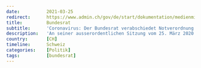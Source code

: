```yaml
---
date:          2021-03-25
redirect:      https://www.admin.ch/gov/de/start/dokumentation/medienmitteilungen.msg-id-78572.html
title:         Bundesrat
subtitle:      'Coronavirus: Der Bundesrat verabschiedet Notverordnung zur Gewährung von Krediten mit Solidarbürgschaften des Bundes'
description:   'An seiner ausserordentlichen Sitzung vom 25. März 2020 hat sich der Bundesrat mit der Liquiditätshilfe für KMU befasst. Diese sollen raschen Zugang zu Krediten für die Überbrückung von Corona-bedingten Liquiditätsengpässen erhalten. Die Kredite können am besten bei der Hausbank beantragt werden. Sie werden vom Bund abgesichert. Die entsprechende Verordnung tritt am 26. März 2020 in Kraft; ab diesem Zeitpunkt können Kreditgesuche gestellt werden.'
country:       [CH]
timeline:      Schweiz
categories:    [Politik]
tags:          [bundesrat]
---
```

